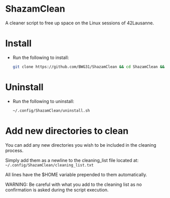 # ShazamClean
A cleaner script to free up space on the Linux sessions of 42Lausanne.

# Install
 - Run the following to install:
	```sh
	git clone https://github.com/BWG31/ShazamClean && cd ShazamClean && ./install.sh && cd .. && rm -rf ShazamClean
	```

# Uninstall
 - Run the following to uninstall:
	```sh
	~/.config/ShazamClean/uninstall.sh
	```

# Add new directories to clean
You can add any new directories you wish to be included in the cleaning process.

Simply add them as a newline to the cleaning_list file located at: `~/.config/ShazamClean/cleaning_list.txt`

All lines have the $HOME variable prepended to them automatically.

WARNING: Be careful with what you add to the cleaning list as no confirmation is asked during the script execution.
